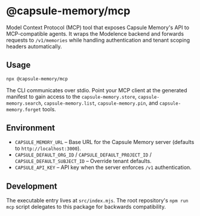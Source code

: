 # @capsule-memory/mcp

Model Context Protocol (MCP) tool that exposes Capsule Memory's API to MCP-compatible agents. It wraps the Modelence backend and forwards requests to `/v1/memories` while handling authentication and tenant scoping headers automatically.

## Usage

```bash
npx @capsule-memory/mcp
```

The CLI communicates over stdio. Point your MCP client at the generated manifest to gain access to the `capsule-memory.store`, `capsule-memory.search`, `capsule-memory.list`, `capsule-memory.pin`, and `capsule-memory.forget` tools.

## Environment

- `CAPSULE_MEMORY_URL` – Base URL for the Capsule Memory server (defaults to `http://localhost:3000`).
- `CAPSULE_DEFAULT_ORG_ID` / `CAPSULE_DEFAULT_PROJECT_ID` / `CAPSULE_DEFAULT_SUBJECT_ID` – Override tenant defaults.
- `CAPSULE_API_KEY` – API key when the server enforces `/v1` authentication.

## Development

The executable entry lives at `src/index.mjs`. The root repository's `npm run mcp` script delegates to this package for backwards compatibility.

